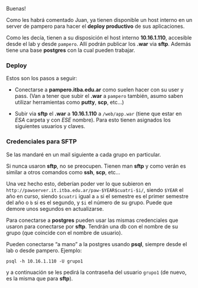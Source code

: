 Buenas!

Como les habrá comentado Juan, ya tienen disponible un host interno en un server de pampero para hacer el **deploy productivo** de sus aplicaciones.

Como les decía, tienen a su disposición el host interno **10.16.1.110**, accesible desde el lab y desde `pampero`. Allí podrán publicar los **.war** via **sftp**. Además tiene una base **postgres** con la cual pueden trabajar.

### Deploy

Estos son los pasos a seguir:

* Conectarse a **pampero.itba.edu.ar** como suelen hacer con su user y pass. (Van a tener que subir el **.war** a `pampero` también, asumo saben utilizar herramientas como **putty**, **scp**, etc…)

* Subir via **sftp** el **.war** a **10.16.1.110** a `/web/app.war` (tiene que estar en *ESA* carpeta y con *ESE* nombre). Para esto tienen asignados los siguientes usuarios y claves.

### Credenciales para SFTP

Se las mandaré en un mail siguiente a cada grupo en particular.

Si nunca usaron **sftp**, no se preocupen. Tienen man **sftp** y como verán es similar a otros comandos como **ssh**, **scp**, etc…

Una vez hecho esto, deberían poder ver lo que subieron en `http://pawserver.it.itba.edu.ar/paw-$YEAR$cuatri-$i/`, siendo `$YEAR` el año en curso, siendo `$cuatri` igual a `a` si el semestre es el primer semestre del año o `b` si es el segundo, y `$i` el número de su grupo. Puede que demore unos segundos en actualizarse.

Para conectarse a **postgres** pueden usar las mismas credenciales que usaron para conectarse por **sftp**. Tendrán una db con el nombre de su grupo (que coincide con el nombre de usuario).

Pueden conectarse “a mano” a la postgres usando **psql**, siempre desde el lab o desde pampero. Ejemplo:

`psql -h 10.16.1.110 -U grupo1`

y a continuación se les pedirá la contraseña del usuario `grupo1` (de nuevo, es la misma que para **sftp**).

